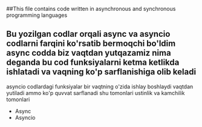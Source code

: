 ##This file contains code written in asynchronous and synchronous programming languages
## Bu yozilgan codlar orqali async va asyncio codlarni farqini ko'rsatib bermoqchi bo'ldim async codda biz vaqtdan yutqazamiz nima deganda bu cod funksiyalarni ketma ketlikda ishlatadi va vaqning ko'p sarflanishiga olib keladi
asyncio codlardagi funksiyalar bir vaqtning o'zida ishlay boshlaydi vaqtdan yutiladi ammo ko'p quvvat sarflanadi shu tomonlari ustinlik va kamchilik tomonlari
- Async
- Asyncio

